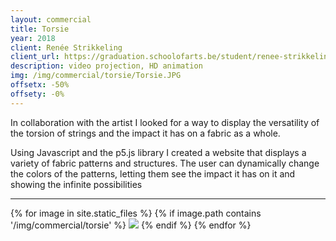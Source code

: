 ```yaml
---
layout: commercial
title: Torsie
year: 2018
client: Renée Strikkeling
client_url: https://graduation.schoolofarts.be/student/renee-strikkeling/
description: video projection, HD animation
img: /img/commercial/torsie/Torsie.JPG
offsetx: -50%
offsety: -0%
---
```


In collaboration with the artist I looked for a way to display the versatility of the torsion of strings and the impact it has on a fabric as a whole.

Using Javascript and the p5.js library I created a website that displays a variety of fabric patterns and structures. The user can dynamically change the colors of the patterns, letting them see the impact it has on it and showing the infinite possibilities

<hr>

<div>
{% for image in site.static_files %}
    {% if image.path contains '/img/commercial/torsie' %}
        <img class="projectimage" src="{{ site.baseurl }}{{ image.path }}"/>
    {% endif %}
{% endfor %}
</div>